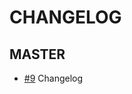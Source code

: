 CHANGELOG
=========

MASTER
------

* [#9](https://github.com/i-erokhin/imconfly/issues/9) Changelog